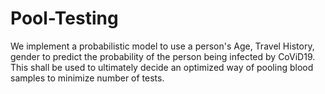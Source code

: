 # Pool-Testing
We implement a probabilistic model to use a person's Age, Travel History, gender to predict the probability of the person being infected by CoViD19. This shall be used to ultimately decide an optimized way of pooling blood samples to minimize number of tests.
